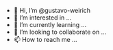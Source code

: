 - 👋 Hi, I’m @gustavo-weirich
- 👀 I’m interested in ...
- 🌱 I’m currently learning ...
- 💞️ I’m looking to collaborate on ...
- 📫 How to reach me ...

<!---
gustavo-weirich/gustavo-weirich is a ✨ special ✨ repository because its `README.md` (this file) appears on your GitHub profile.
You can click the Preview link to take a look at your changes.
--->
